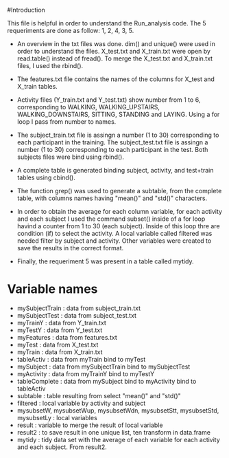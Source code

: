 

#Introduction

This file is helpful in order to understand the Run_analysis code. The 5 requeriments are done as follow:
1, 2, 4, 3, 5.

* An overview in the txt files was done. dim() and unique() were used in order to understand the files. X_test.txt and X_train.txt were open by read.table() instead of fread(). To merge the X_test.txt and X_train.txt files, I used the rbind().

* The features.txt file contains the names of the columns for  X_test and X_train tables. 

* Activity files (Y_train.txt and Y_test.txt) show number from 1 to 6, corresponding to WALKING, WALKING_UPSTAIRS, WALKING_DOWNSTAIRS, SITTING, STANDING and LAYING.  Using a for loop I pass from number to names.

* The subject_train.txt file is assingn a number (1 to 30) corresponding to each participant in the training. The subject_test.txt file is assingn a number (1 to 30) corresponding to each participant in the test. Both subjects files were bind using rbind().

* A complete table is generated binding subject, activity, and test+train tables using cbind().

* The function grep() was used to generate a subtable, from the complete table, with columns names having "mean()" and "std()" characters.

* In order to obtain the average for each column variable, for each activity and each subject I used the command subset()
inside of a for loop havind a counter from 1 to 30 (each subject). Inside of this loop thre are condition (if) to select the activity. A local variable called filtered was needed filter by subject and activity. Other variables were created to save the results in the correct format.

* Finally, the requeriment 5 was present in a table called mytidy.

# Variable names

*  mySubjectTrain : data from subject_train.txt    
*  mySubjectTest  : data from  subject_test.txt
*  myTrainY    :  data from Y_train.txt            
*  myTestY     : data from Y_test.txt
*  myFeatures  : data from features.txt       
*  myTest      : data from X_test.txt
*  myTrain     : data from X_train.txt                 
*  tableActiv  : data from myTrain bind to myTest 
*  mySubject   : data from mySubjectTrain bind to mySubjectTest
*  myActivity  : data from myTrainY bind to myTestY
*  tableComplete : data from mySubject bind to myActivity bind to tableActiv
*  subtable    : table resulting from select "mean()" and "std()"
*  filtered    : local variable by activity and subject
*  mysubsetW, mysubsetWup, mysubsetWdn, mysubsetStt, mysubsetStd, mysubsetLy : local variables 
*  result      : variable to merge the result of local variable
*  result2     : to save  result in one unique list, ten transform in data.frame
*  mytidy      : tidy data set with the average of each variable for each activity and each subject. From result2.

